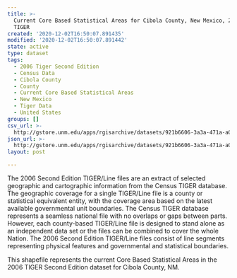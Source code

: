 ```yaml
---
title: >-
  Current Core Based Statistical Areas for Cibola County, New Mexico, 2006se
  TIGER
created: '2020-12-02T16:50:07.891435'
modified: '2020-12-02T16:50:07.891442'
state: active
type: dataset
tags:
  - 2006 Tiger Second Edition
  - Census Data
  - Cibola County
  - County
  - Current Core Based Statistical Areas
  - New Mexico
  - Tiger Data
  - United States
groups: []
csv_url: >-
  http://gstore.unm.edu/apps/rgisarchive/datasets/921b6606-3a3a-471a-a0c6-99d8cb528a62/tgr2006se_cibo_cbsacu.derived.csv
json_url: >-
  http://gstore.unm.edu/apps/rgisarchive/datasets/921b6606-3a3a-471a-a0c6-99d8cb528a62/tgr2006se_cibo_cbsacu.derived.json
layout: post

---
```

The 2006 Second Edition TIGER/Line files are an extract of selected geographic and cartographic information from the Census TIGER database.  The geographic coverage for a single TIGER/Line file is a county or statistical equivalent entity, with the coverage area based on the latest available governmental unit boundaries. The Census TIGER database represents a seamless national file with no overlaps or gaps between parts.  However, each county-based TIGER/Line file is designed to stand alone as an independent data set or the files can be combined to cover the whole Nation.  The 2006 Second Edition  TIGER/Line files consist of line segments representing physical features and governmental and statistical boundaries.  

This shapefile represents the current Core Based Statistical Areas in the 2006 TIGER Second Edition dataset for Cibola County, NM.
